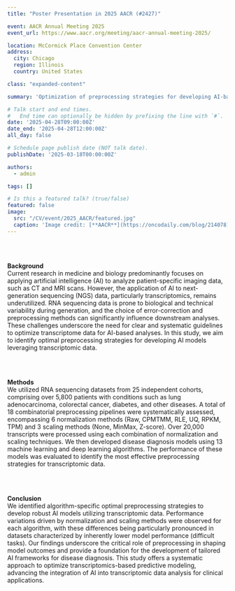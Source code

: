 ```yaml
---
title: "Poster Presentation in 2025 AACR (#2427)"

event: AACR Annual Meeting 2025
event_url: https://www.aacr.org/meeting/aacr-annual-meeting-2025/

location: McCormick Place Convention Center
address:
  city: Chicago
  region: Illinois
  country: United States

class: "expanded-content"

summary: 'Optimization of preprocessing strategies for developing AI-based disease diagnosis model using whole transcriptomic data'

# Talk start and end times.
#   End time can optionally be hidden by prefixing the line with `#`.
date: '2025-04-28T09:00:00Z'
date_end: '2025-04-28T12:00:00Z'
all_day: false

# Schedule page publish date (NOT talk date).
publishDate: '2025-03-18T00:00:00Z'

authors:
  - admin

tags: []

# Is this a featured talk? (true/false)
featured: false
image: 
  src: "/CV/event/2025_AACR/featured.jpg"
  caption: 'Image credit: [**AACR**](https://oncodaily.com/blog/214078)'
---
```


<br><br>

**Background**<br>
Current research in medicine and biology predominantly focuses on applying artificial intelligence (AI) to analyze patient-specific imaging data, such as CT and MRI scans. However, the application of AI to next-generation sequencing (NGS) data, particularly transcriptomics, remains underutilized. RNA sequencing data is prone to biological and technical variability during generation, and the choice of error-correction and preprocessing methods can significantly influence downstream analyses. These challenges underscore the need for clear and systematic guidelines to optimize transcriptome data for AI-based analyses. In this study, we aim to identify optimal preprocessing strategies for developing AI models leveraging transcriptomic data. 

<br><br>

**Methods**<br>
We utilized RNA sequencing datasets from 25 independent cohorts, comprising over 5,800 patients with conditions such as lung adenocarcinoma, colorectal cancer, diabetes, and other diseases. A total of 18 combinatorial preprocessing pipelines were systematically assessed, encompassing 6 normalization methods (Raw, CPMTMM, RLE, UQ, RPKM, TPM) and 3 scaling methods (None, MinMax, Z-score). Over 20,000 transcripts were processed using each combination of normalization and scaling techniques. We then developed disease diagnosis models using 13 machine learning and deep learning algorithms. The performance of these models was evaluated to identify the most effective preprocessing strategies for transcriptomic data. 

<br><br>

**Conclusion**<br>
We identified algorithm-specific optimal preprocessing strategies to develop robust AI models utilizing transcriptomic data. Performance variations driven by normalization and scaling methods were observed for each algorithm, with these differences being particularly pronounced in datasets characterized by inherently lower model performance (difficult tasks). Our findings underscore the critical role of preprocessing in shaping model outcomes and provide a foundation for the development of tailored AI frameworks for disease diagnosis. This study offers a systematic approach to optimize transcriptomics-based predictive modeling, advancing the integration of AI into transcriptomic data analysis for clinical applications.